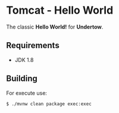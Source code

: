 # Tomcat - Hello World

The classic **Hello World!** for **Undertow**.

## Requirements

- JDK 1.8

## Building

For execute use:

`$ ./mvnw clean package exec:exec`

